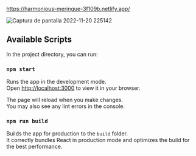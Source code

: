 https://harmonious-meringue-3f109b.netlify.app/

![Captura de pantalla 2022-11-20 225142](https://user-images.githubusercontent.com/73798412/202969678-5a37a512-43e9-48b7-9515-a15048c224d2.jpg)




## Available Scripts

In the project directory, you can run:

### `npm start`

Runs the app in the development mode.\
Open [http://localhost:3000](http://localhost:3000) to view it in your browser.

The page will reload when you make changes.\
You may also see any lint errors in the console.

### `npm run build`

Builds the app for production to the `build` folder.\
It correctly bundles React in production mode and optimizes the build for the best performance.

